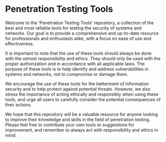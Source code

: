 # Penetration Testing Tools

Welcome to the 'Penetration Testing Tools' repository, a collection of the best and most reliable tools for testing the security of systems and networks. Our goal is to provide a comprehensive and up-to-date resource for professionals and enthusiasts alike, with a focus on ease of use and effectiveness.

It is important to note that the use of these tools should always be done with the utmost responsibility and ethics. They should only be used with the proper authorization and in accordance with all applicable laws. The purpose of these tools is to help identify and address vulnerabilities in systems and networks, not to compromise or damage them.

We encourage the use of these tools for the betterment of information security and to help protect against potential threats. However, we also stress the importance of acting ethically and responsibly when using these tools, and urge all users to carefully consider the potential consequences of their actions.

We hope that this repository will be a valuable resource for anyone looking to improve their knowledge and skills in the field of penetration testing. Please feel free to contribute your own tools or suggestions for improvement, and remember to always act with responsibility and ethics in mind.
